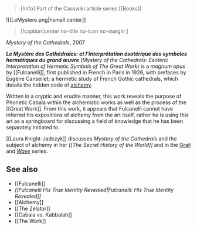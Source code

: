 > [!info] Part of the Casswiki article series [[Books]]

![[LeMystere.png|hsmall center]]
> [!caption|center no-title no-icon no-margin ]
> 
_Mystery of the Cathedrals_, 2007

_**Le Mystère des Cathédrales: et l'interprétation ésotérique des symboles hermétiques du grand œuvre**_ (_Mystery of the Cathedrals: Esoteric Interpretation of Hermetic Symbols of The Great Work_) is a _magnum opus_ by [[Fulcanelli]], first published in French in Paris in 1926, with prefaces by Eugène Canseliet; a hermetic study of French Gothic cathedrals, which details the hidden code of [alchemy]([[Alchemy]]).

Written in a cryptic and erudite manner, this work reveals the purpose of Phonetic Cabala within the alchemistic works as well as the process of the [[Great Work]]. From this work, it appears that Fulcanelli cannot have inferred his expositions of alchemy from the art itself, rather he is using this art as a springboard for discussing a field of knowledge that he has been separately initiated to.

[[Laura Knight-Jadczyk]] discusses _Mystery of the Cathedrals_ and the subject of alchemy in her _[[The Secret History of the World]]_ and in the [Grail](http://cassiopaea.org/2011/02/22/the-grail-quest-and-the-destiny-of-man-i/) and _[Wave](http://cassiopaea.org/2010/05/08/the-wave-chapter-1-riding-the-wave/)_ series.

See also
--------

*   [[Fulcanelli]]
*   _[[Fulcanelli His True Identity Revealed|Fulcanelli: His True Identity Revealed]]_
*   [[Alchemy]]
*   [[The Zelator]]
*   [[Cabala vs. Kabbalah]]
*   [[The Work]]